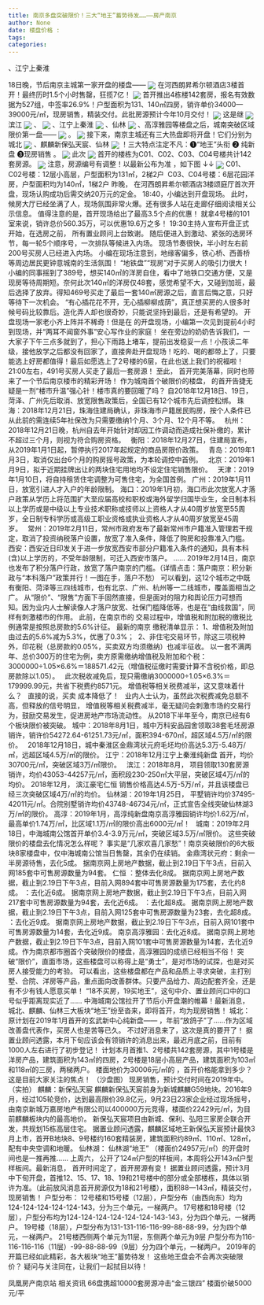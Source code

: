 ```yaml
---
title: 南京多盘突破限价！三大“地王”蓄势待发……——房产南京
author: None
date: 楼盘价格 : 
tags: 
categories: 
---
```

、江宁上秦淮
<!-- more -->
18日晚，节后南京主城第一家开盘的楼盘——
<img align="center" border="0" src="//s1.ifengimg.com/2019/02/19/e12ad123f673af8e5da71d6fdfaec88d.jpg" />
在河西朗昇希尔顿酒店3楼首开！最终历时1.5个小时售罄，狂揽7亿！
<img align="center" border="0" src="//s0.ifengimg.com/2019/02/19/de94d2ad5c6b588ee7cf2e8aefdf7a6f.jpg" />
首开推出4栋楼142套房，报名有效数据为527组，中签率26.9%！户型面积为131、140㎡四房，销许单价34000—39000元/㎡，现房销售，精装交付。此批房源预计今年10月交付！
<img align="center" border="0" src="//s3.ifengimg.com/2019/02/19/77c7ac348ce0c1d171d47637a123eee6.jpg" />
这是继
<img align="center" border="0" src="//s0.ifengimg.com/2019/02/19/dfd06ea3a4476e1151a43b9bc5cd0e63.jpg" />
滨江
<img align="center" border="0" src="//s3.ifengimg.com/2019/02/19/7c18ae11db76ce2e91c8275bc43ab70a.jpg" />
、
<img align="center" border="0" src="//s2.ifengimg.com/2019/02/19/be59ef83181b1cedec755b424ff7b281.jpg" />
、江宁上秦淮
<img align="center" border="0" src="//s3.ifengimg.com/2019/02/19/7a97270feb403ac6fe6298728fbcb7a1.jpg" />
、仙林
<img align="center" border="0" src="//s1.ifengimg.com/2019/02/19/a9bbf263b2f3141acfb85f95b56d2d39.jpg" />
、高淳雅园等楼盘之后，城南突破区域限价第一盘——
<img align="center" border="0" src="//s1.ifengimg.com/2019/02/19/e259ed234cf9beae8e0ffe5af6476e0d.jpg" />
。
<img align="center" border="0" src="//s2.ifengimg.com/2019/02/19/6accd3391e788e632e8260da5852967b.jpg" />
接下来，南京主城还有三大热盘即将开盘！它们分别为城北
<img align="center" border="0" src="//s1.ifengimg.com/2019/02/19/1859e305a1ff4a6759204e91309a92a6.jpg" />
、麒麟新保弘天宸、仙林
<img align="center" border="0" src="//s0.ifengimg.com/2019/02/19/8982c6262d2e1698c8f11faf663c57e9.jpg" />
！三大特点注定不凡：❶“地王”头衔 ❷ 纯新盘 ❸现房销售 。
<img align="center" border="0" src="//s3.ifengimg.com/2019/02/19/c211150dac02010d00d82b4708be7ff4.jpg" />
此次
<img align="center" border="0" src="//s1.ifengimg.com/2019/02/19/125823ab5d4145bcdefbe53cb1731d5c.jpg" />
首开的楼栋为C01、C02、C03、C04号楼共计142套房源。
<img align="center" border="0" src="//s0.ifengimg.com/2019/02/19/09a5106f06cf53be7b91b20918d65221.jpg" />
注意，房源编号有调整！以最新公布为准 ，如下图 ↓↓
<img align="center" border="0" src="//s1.ifengimg.com/2019/02/19/e95c79e138782d16e3ae763bf6032e12.jpg" />
C01、C02号楼：12层小高层，户型面积为131㎡，2梯2户 
C03、C04号楼：6层花园洋房，户型面积均为140㎡，1梯2户
昨晚，
在河西朗昇希尔顿酒店3楼颂庭厅首次开盘，现场认购成功后需交纳20万元的定金。
18:40，小编达到开盘现场。
此时，候房大厅已经坐满了人，现场氛围非常火爆。还有很多人站在走廊仔细阅读相关公示信息。
值得注意的是，首开现场给出了最高3.5个点的优惠！
就拿4号楼的101室来说，销许总价560.35万，可以优惠19.6万之多！
19:30主持人宣布开盘正式开始，在选房之前，
所有置业顾问上台致谢。
随后便进入到激动、紧张的选房环节，每一轮5个顺序号，一次排队等候进入内场。
现场节奏很快，半小时左右前200号买房人已经进入内场。
小编在现场注意到，地缘客偏多，铁心桥、西善桥等周边居民更钟意城南的生活氛围！
“地铁盘”“现房”对于买房人的吸引力很大！
小编的同事摇到了389号，想买140㎡的洋房自住，看中了地铁口交通方便，又是现房等待周期短。奈何此次140㎡的洋房仅48套，感觉希望不大，又碰到加班，最后选择了放弃。得知469号买走了最后一套140㎡房源之后，直言后悔之意，只好等待下一次机会。
“有心插花花不开，无心插柳柳成荫”，真正想买房的人很多时候号码比较靠后。造化弄人却也很奇妙，只能说坚持到最后，还是有希望的。
开盘现场一家老小齐上阵并不稀奇！但是在
的开盘现场，小编第一次见到提前4小时到现场，并“两耳不闻窗外事”安心写作业的家庭！
坐在旁边的奶奶告诉我们，一大家子下午三点多就到了，担心下雨路上堵车，提前出发稳妥一点！小孩读二年级，接他放学之后都没有回家了，直接奔赴开盘现场！吃的、喝的都带上了，只要能选上好房都值得！最后如愿选上了2号楼的6层，在此也送上我们的祝福啦！
21:00左右，491号买房人买走了最后一套房源！
至此，
首开完美落幕，同时也带来了一个节后南京楼市的精彩开场！
作为城南首个破限价的楼盘，
的首开告捷无疑是一剂“楼市升温”强心针！楼市真的要回暖了吗？
自2018年12月18日、19日，菏泽、广州先后取消、放宽限售政策后，全国已有12个城市先后调控松绑。
珠海：2018年12月21日，珠海住建局确认，非珠海市户籍居民购房，按个人条件已从此前的需连续5年社保改为只需要缴纳1个月、3个月、12个月不等。  
杭州：2018年12月21日晚，杭州自去年开始针对却因工作调动而造成社保补缴的，累计不超过三个月，则视为符合购房资格。  
衡阳：2018年12月27日，住建局宣布，从2019年1月1日起，暂停执行2017年起规定的商品房限价政策。  
青岛：2019年1月3日，取消仅出台6个月的购房摇号政策，为本轮调控中首例。  
北京：2019年1月9日，拟于近期挂牌出让的两块住宅用地均不设定住宅销售限价。  
天津：2019年1月10日，将自持租赁住宅调整为可售住宅，为全国首例。
广州：2019年1月11日，放宽引进人才入户的年龄限制。
海口：2019年1月初，海口市此次放宽人才落户政策从学历上将范围扩大至应届高校和职校或海外留学归国毕业生，全日制本科以上学历或是中级以上专业技术职称或技师以上资格人才从40周岁放宽至55周岁，全日制专科学历或高级工职业资格或执业资格人才从40周岁放宽至45周岁。  
常州：2019年2月11日，常州市政府发布了最新常州市户籍准入管理若干规定，取消了投资纳税落户设置，放宽了准入条件，降低了购房和投靠准入门槛。  
西安：西安近日印发关于进一步放宽西安市部分户籍准入条件的通知，具有本科(含)以上学历的，不受年龄限制，可迁入西安市落户。
......
2019年2月14日，南京也发布了积分落户行政，放宽了落户南京的门槛。（详情点击：落户南京：积分新政与“本科落户”政策并行！一图在手，落户不愁）
可以看到，这12个城市之中既有衡阳、菏泽等三四线城市，也有北京、广州、杭州等一二线城市，覆盖面相当之广。
从“限价”、“限售”方面下手固然直接，但是面对的阻力和舆论压力可想而知。因为业内人士解读像人才落户放宽、社保门槛降低等，也是在“曲线救国”，同样有刺激楼市的作用。
此前，在南京市的
交易过程中，增值税和附加税的缴税比例通常是按照总房款的5.6%计征。
最新的南京
缴税清单显示：
1、增值税及附加由过去的5.6%减为5.3%，优惠了0.3%； 
2、非住宅交易环节，除这三项税种外，印花税（总房款的0.05%，买卖双方均须缴纳）也减半征收。
以一套不满两年、总价300万的住宅为例，卖方原需缴纳增值税及附加和个税：
3000000÷1.05×6.6%＝188571.42元（增值税征缴时需要计算不含税价格，即总房款除以1.05）。  
此次税收减免后，现只需缴纳3000000÷1.05×6.3%＝179999.99元，共省下税费约8571元。
增值税等相关税费减半，这又意味着什么？  
直接的说，买卖
成本降低了！  
业内人士认为，虽然此次税费减免总额不高，但释放的信号明显，
增值税等相关税费减半，毫无疑问会刺激市场的交易行为，鼓励交易发生，促进房地产市场流动性。
从2018下半年至今，南京已经有6个板块限价被突破。
城中：2018年8月1日，城中万科安品园舍领取38套毛坯房源销许，销许价54272.64-61251.73元/㎡，面积394-670㎡，超区域4.5万/㎡的限价。  
2018年12月18日，城中秦淮区金鼎湾状元府毛坯均价高达5.3万-5.48万/㎡，远超区域4.5万/㎡的限价。
江宁：2018年12月江宁上秦淮纯新盘
首开，均价30700元/㎡，突破区域3万/㎡限价。  
滨江：2018年8月，
项目领取130套房源销许，均价43053-44257元/㎡，面积段230-250㎡大平层，突破区域4万/㎡的均价。
2018年12月，
滨江豪宅仁恒
销售价格高达4.5万-5万/㎡，并且该楼盘已经三次突破区域4万/㎡的均价。
仙林湖：2019年1月25日，
平墅销许均价37495-42011元/㎡。合院别墅销许均价43748-46734元/㎡，正式宣告全线突破仙林湖3万/㎡的限价。
高淳：2019年1月，高淳纯新盘南京高淳雅园销许均价1.62万/㎡，最高单价1.74万/㎡，比区域1.1万/㎡的限价高出6000元/㎡！  
城南：2019年2月18日，中海城南公馆首开单价3.4-3.9万元/㎡，突破区域3.5万/㎡限价。
这些突破限价的楼盘去化情况怎么样呢？
事实是“几家欢喜几家愁”！南京突破限价的6大板块8家楼盘中，仅中海城南公馆当日售罄，其余仍在续销。
金鼎湾状元府：剩余一半房源待售，去化5成。
据南京网上房地产数据，截止到2.19日下午3点，目前入网185套中可售房源数量为94套。
仁恒
：整体去化8成。
据南京网上房地产数据，截止到2.19日下午3点，目前入网894套中可售房源数量为175套，去化约8成。
：去化近6成。
据南京网上房地产数据，截止到2.19日下午3点，目前入网217套中可售房源数量为94套，去化近6成。
：去化超8成。
据南京网上房地产数据，截止到2.19日下午3点，目前入网125套中可售房源数量为23套，去化超8成。
：去化近9成。
据南京网上房地产数据，截止到2.19日下午3点，目前入网101套中可售房源数量为14套，去化近9成。
南京高淳雅园：去化近8成。
据南京网上房地产数据，截止到2.19日下午3点，目前入网101套中可售房源数量为14套，去化近9成。作为南京都市圈首个突破限价的楼盘，高淳雅园的成绩已经相当不俗！
突破“限价”，直面市场，这些楼盘可以称得上是“勇士”，是对市场的试探，也是对买房人接受能力的考验。
可以看出，这些楼盘都在产品和品质上寻求突破，主打别墅、合院、洋房等产品，重点面向改善群体。只要产品给力、周边配套齐全，还是有不少有钱人愿意买单！
“18不买房，19买地王”，这句中介、置业顾问口中的口号似乎距离现实近了......
中海城南公馆拉开了节后小开盘潮的帷幕！最新消息，城北、麒麟、仙林三大板块“地王”纷至沓来，即将首开，均为现房销售！
城北：
原计划在2019年1月首开的玄武新中心纯新盘——
，年前“放鸽子”了......作为区域改善盘代表作，买房人也是苦等已久。
不过好消息来了，这次是真的要开了！
据置业顾问透露，本月下旬应该会有领销许的消息出来，最迟月底之前，目前有1000人左右进行了初步登记！
计划本月首推1、2号楼共142套房源，其中1号楼是洋房产品，建筑面积为143㎡的四房，2号楼是18层小高层产品，建筑面积为103㎡和118㎡的三房，两梯两户。
楼面地价为30006元/㎡的
，首开价格能拿到多少？这是目前大家关注的焦点！
（沙盘图）
现房销售，预计交付时间在2019年中。
（实拍）
麒麟：新保弘天宸
麒麟新保弘天宸前身为新城麒麟G59地块。2016年9月，经过105轮竞价，达到最高限价39.8亿元，9月23日23家企业经过现场摇号，由南京新城万嘉房地产有限公司以400000万元竞得，楼面价22429元/㎡，为目前麒麟板块内的最高地价。
新保弘天宸项目由新城、保利、弘阳三家房企联合开发，共规划15栋高层住宅。
据置业顾问透露，麒麟区域地王新保弘天宸预计最快3月上市，首开B地块8、9号楼约160套精装房，建筑面积约89㎡、110㎡、128㎡，配有中央空调和地暖。
仙林湖：
仙林湖“地王”
（楼面价24957元/㎡）的开盘时间也是一推再推......
上周六，
公开了124㎡户型的样板间，本周将公开143㎡户型样板间。最新消息，
首开时间定了，首开房源有变！
据置业顾问透露，预计3月中下旬开盘，首推12、15、17、18、19和21号楼中的部分或全部楼栋，具体以销许为准。（此前放风消息首开房源仅为18和21号楼），面积88—143㎡，精装交付，现房销售！
户型分布：
12号楼和15号楼（12层），户型分布（由西向东）均为124-124-124-124-124-143，分为三个单元，一梯两户。
17号楼和18号楼（12层），户型分布均为124-124-124-124-124-124-143-143，分为四个单元，一梯两户。
19号楼（18层），户型分布为131-131-116-116-99-88-88-99，分为四个单元，一梯两户。
21号楼西侧两个单元为11层，东侧两个单元为9层
户型分布为116-116-116-116（11层）-99-88-88-99（9层）分为四个单元，一梯两户。
2019年的开篇已经如此精彩，各大板块“地王”蓄势待发！
这些地王盘会不会再次突破限价？
疑问与关注同在，让我们一起拭目以待！
                        
                        
                        
                        
                                        
                    
                    
                
                    
                    
                    
                
                    
                
凤凰房产南京站
相关资讯
66盘携超10000套房源冲击“金三银四”
楼面价破5000元/平
	                        
	                    
	                        
	                    
